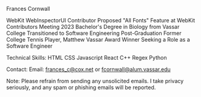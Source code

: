 Frances Cornwall

WebKit WebInspectorUI Contributor
Proposed "All Fonts" Feature at WebKit Contributors Meeting 2023
Bachelor's Degree in Biology from Vassar College
Transitioned to Software Engineering Post-Graduation
Former College Tennis Player, Matthew Vassar Award Winner
Seeking a Role as a Software Engineer

Technical Skills:
HTML
CSS
Javascript
React
C++
Regex
Python

Contact:
Email: frances_c@cox.net or fcornwall@alum.vassar.edu

Note: Please refrain from sending any unsolicited emails. I take privacy seriously, and any spam or phishing emails will be reported.

<!---
francescorn/francescorn is a ✨ special ✨ repository because its `README.md` (this file) appears on your GitHub profile.
You can click the Preview link to take a look at your changes.
--->
